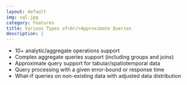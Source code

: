 ```yaml
---
layout: default
img: sql.jpg
category: Features
title: Various Types of<br/>Approximate Queries
description: |
---
```

* 10+ analytic/aggregate operations support
* Complex aggregate queries support (including groups and joins)
* Approximate query support for tabular/spatiotemporal data
* Query processing with a given error-bound or response time
* What-if queries on non-existing data with adjusted data distribution
